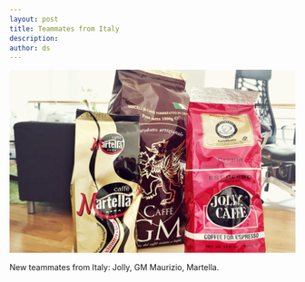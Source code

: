 ```yaml
---
layout: post
title: Teammates from Italy
description:
author: ds
---
```


![Lots of coffee](/content/images/2015/09/coffee-jolly-gm-martella.jpg)

New teammates from Italy: Jolly, GM Maurizio, Martella.
